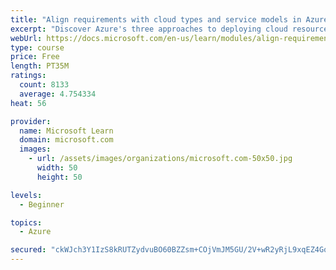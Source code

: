 ```yaml
---
title: "Align requirements with cloud types and service models in Azure"
excerpt: "Discover Azure's three approaches to deploying cloud resources -- public, private, and hybrid -- and learn the difference each makes in your Azure services."
webUrl: https://docs.microsoft.com/en-us/learn/modules/align-requirements-in-azure/
type: course
price: Free
length: PT35M
ratings:
  count: 8133
  average: 4.754334
heat: 56

provider:
  name: Microsoft Learn
  domain: microsoft.com
  images:
    - url: /assets/images/organizations/microsoft.com-50x50.jpg
      width: 50
      height: 50

levels:
  - Beginner

topics:
  - Azure

secured: "ckWJch3Y1IzS8kRUTZydvuBO60BZZsm+COjVmJM5GU/2V+wR2yRjL9xqEZ4Gqxb22qZ7zWDxyp28fzH9U68JZd0QQfk6eiI/52XHIqXEPb06Jfyc1wmN3Z3/OTl9C7s+ihDV+AWDCQnolJDXlMBIJ3bBgfzb1dxvGQr0BGChLkqSXJ4u6WFDx+SgLr3CLLwNdwaIFE2Yn/3FuS5Kur7w7FXGEti37NxqukhqQi/ukHNQEZKSOYehzDKSdjWH6OzJHq0SLZBvocEszhriVCxALQYD0H9fT3IKuQTNqtXiKhkJS+V66fzGktOi+cxU6EUQ30GXzHljYB1Jw93/ojZ0R2QrLROKmeI/kXS8H1n9lPl/y+voBdHfuCcZ8e97kXxFbpC8duEBHDHUaBpnhs91z7LSK/KOkcM9bvnFhpXheo0=;X0UhKF/tsEIS2JxPt8IB+Q=="
---
```



